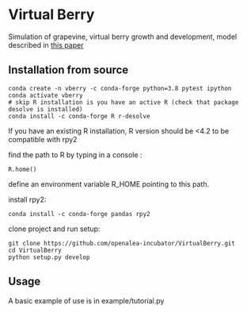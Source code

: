 # Virtual Berry

Simulation of grapevine, virtual berry growth and development, model described in [this paper](https://github.com/openalea-incubator/VirtualBerry/blob/main/doc/2008_Dai_ActaHort.pdf)


## Installation from source

    conda create -n vberry -c conda-forge python=3.8 pytest ipython
	conda activate vberry
	# skip R installation is you have an active R (check that package desolve is installed)
	conda install -c conda-forge R r-desolve
	
If you have an existing R installation, R version should be <4.2 to be compatible with rpy2

find the path to R by typing in a console :

	R.home()
	
define an environment variable R_HOME pointing to this path.

install rpy2:

	conda install -c conda-forge pandas rpy2
	

clone project and run setup:

    git clone https://github.com/openalea-incubator/VirtualBerry.git
    cd VirtualBerry
	python setup.py develop

## Usage

A basic example of use is in example/tutorial.py

